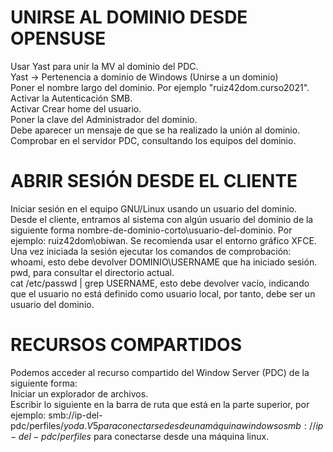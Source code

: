 # UNIRSE AL DOMINIO DESDE OPENSUSE
Usar Yast para unir la MV al dominio del PDC.
<br>
Yast -> Pertenencia a dominio de Windows (Unirse a un dominio)
<br>
Poner el nombre largo del dominio. Por ejemplo "ruiz42dom.curso2021".
<br>
Activar la Autenticación SMB.
<br>
Activar Crear home del usuario.
<br>
Poner la clave del Administrador del dominio.
<br>
Debe aparecer un mensaje de que se ha realizado la unión al dominio.
<br>
Comprobar en el servidor PDC, consultando los equipos del dominio.
<br>


# ABRIR SESIÓN DESDE EL CLIENTE
Iniciar sesión en el equipo GNU/Linux usando un usuario del dominio.
<br>
Desde el cliente, entramos al sistema con algún usuario del dominio de la siguiente 
forma nombre-de-dominio-corto\usuario-del-dominio. 
Por ejemplo: ruiz42dom\obiwan. Se recomienda usar el entorno gráfico XFCE.
<br>
Una vez iniciada la sesión ejecutar los comandos de comprobación:
<br>
whoami, esto debe devolver DOMINIO\USERNAME que ha iniciado sesión.
<br>
pwd, para consultar el directorio actual.
<br>
cat /etc/passwd | grep USERNAME, esto debe devolver vacío, indicando que el usuario no está definido 
como usuario local, por tanto, debe ser un usuario del dominio.
<br>


# RECURSOS COMPARTIDOS
Podemos acceder al recurso compartido del Window Server (PDC) de la siguiente forma:
<br>
Iniciar un explorador de archivos.
<br>
Escribir lo siguiente en la barra de ruta que está en la parte superior, por ejemplo: 
smb://ip-del-pdc/perfiles$/yoda.V5 para conectarse desde una máquina windows o 
smb://ip-del-pdc/perfiles$ para conectarse desde una máquina linux.





